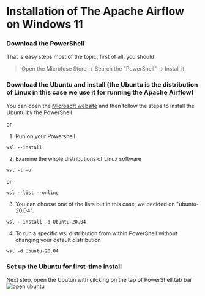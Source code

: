 # Installation of The Apache Airflow on Windows 11 

### Download the PowerShell 

That is easy steps most of the topic, first of all, you should
> Open the Microfose Store -> Search the "PowerShell" -> Install it.

### Download the Ubuntu and install (the Ubuntu is the distribution of Linux in this case we use it for running the Apache Airflow)

You can open the [Microsoft website](https://learn.microsoft.com/en-gb/windows/wsl/install) and then follow the steps to install the Ubuntu by the PowerShell

or 

1. Run on your Powershell
```
wsl --install
```

2. Examine the whole distributions of Linux software   
```
wsl -l -o
```
or
```
wsl --list --online
```

3. You can choose one of the lists but in this case, we decided on "ubuntu-20.04".
```
wsl --install -d Ubuntu-20.04
```

4. To run a specific wsl distribution from within PowerShell without changing your default distribution
```
wsl -d Ubuntu-20.04
```

### Set up the Ubuntu for first-time install 

Next step, open the Ubutun with cilcking on the tap of PowerShell tab bar
![open ubuntu ](https://user-images.githubusercontent.com/95965281/190912152-918b5043-256b-4d3e-a260-06412bd1e8bc.png)
